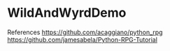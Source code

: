 # WildAndWyrdDemo
References
https://github.com/acaggiano/python_rpg
https://github.com/jamesabela/Python-RPG-Tutorial
